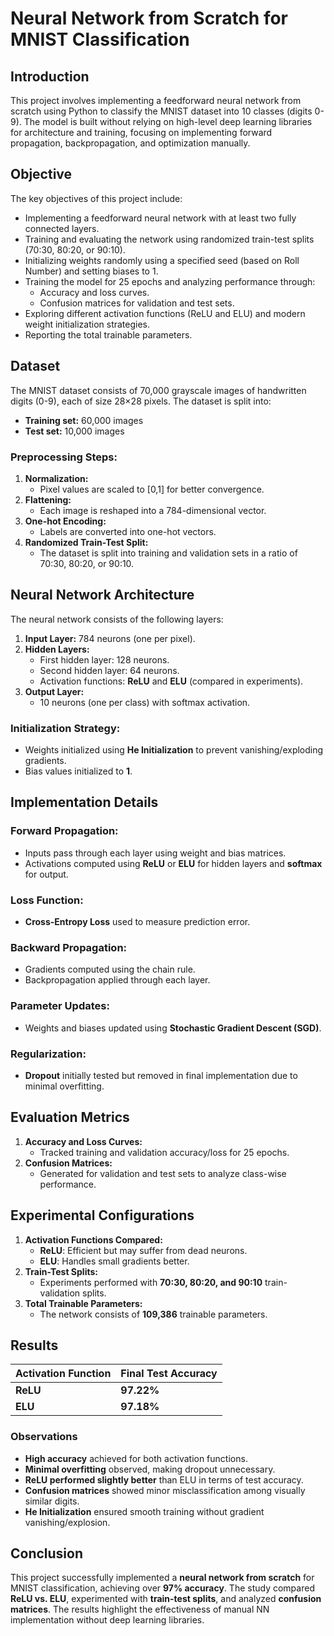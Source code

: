 # Neural Network from Scratch for MNIST Classification

## Introduction
This project involves implementing a feedforward neural network from scratch using Python to classify the MNIST dataset into 10 classes (digits 0-9). The model is built without relying on high-level deep learning libraries for architecture and training, focusing on implementing forward propagation, backpropagation, and optimization manually.

## Objective
The key objectives of this project include:
- Implementing a feedforward neural network with at least two fully connected layers.
- Training and evaluating the network using randomized train-test splits (70:30, 80:20, or 90:10).
- Initializing weights randomly using a specified seed (based on Roll Number) and setting biases to 1.
- Training the model for 25 epochs and analyzing performance through:
  - Accuracy and loss curves.
  - Confusion matrices for validation and test sets.
- Exploring different activation functions (ReLU and ELU) and modern weight initialization strategies.
- Reporting the total trainable parameters.

## Dataset
The MNIST dataset consists of 70,000 grayscale images of handwritten digits (0-9), each of size 28×28 pixels. The dataset is split into:
- **Training set:** 60,000 images
- **Test set:** 10,000 images

### Preprocessing Steps:
1. **Normalization:**
   - Pixel values are scaled to [0,1] for better convergence.
2. **Flattening:**
   - Each image is reshaped into a 784-dimensional vector.
3. **One-hot Encoding:**
   - Labels are converted into one-hot vectors.
4. **Randomized Train-Test Split:**
   - The dataset is split into training and validation sets in a ratio of 70:30, 80:20, or 90:10.

## Neural Network Architecture
The neural network consists of the following layers:
1. **Input Layer:** 784 neurons (one per pixel).
2. **Hidden Layers:**
   - First hidden layer: 128 neurons.
   - Second hidden layer: 64 neurons.
   - Activation functions: **ReLU** and **ELU** (compared in experiments).
3. **Output Layer:**
   - 10 neurons (one per class) with softmax activation.

### Initialization Strategy:
- Weights initialized using **He Initialization** to prevent vanishing/exploding gradients.
- Bias values initialized to **1**.

## Implementation Details
### Forward Propagation:
- Inputs pass through each layer using weight and bias matrices.
- Activations computed using **ReLU** or **ELU** for hidden layers and **softmax** for output.

### Loss Function:
- **Cross-Entropy Loss** used to measure prediction error.

### Backward Propagation:
- Gradients computed using the chain rule.
- Backpropagation applied through each layer.

### Parameter Updates:
- Weights and biases updated using **Stochastic Gradient Descent (SGD)**.

### Regularization:
- **Dropout** initially tested but removed in final implementation due to minimal overfitting.

## Evaluation Metrics
1. **Accuracy and Loss Curves:**
   - Tracked training and validation accuracy/loss for 25 epochs.
2. **Confusion Matrices:**
   - Generated for validation and test sets to analyze class-wise performance.

## Experimental Configurations
1. **Activation Functions Compared:**
   - **ReLU**: Efficient but may suffer from dead neurons.
   - **ELU**: Handles small gradients better.
2. **Train-Test Splits:**
   - Experiments performed with **70:30, 80:20, and 90:10** train-validation splits.
3. **Total Trainable Parameters:**
   - The network consists of **109,386** trainable parameters.

## Results
| Activation Function | Final Test Accuracy |
|---------------------|--------------------|
| **ReLU**           | **97.22%**         |
| **ELU**            | **97.18%**         |

### Observations
- **High accuracy** achieved for both activation functions.
- **Minimal overfitting** observed, making dropout unnecessary.
- **ReLU performed slightly better** than ELU in terms of test accuracy.
- **Confusion matrices** showed minor misclassification among visually similar digits.
- **He Initialization** ensured smooth training without gradient vanishing/explosion.

## Conclusion
This project successfully implemented a **neural network from scratch** for MNIST classification, achieving over **97% accuracy**. The study compared **ReLU vs. ELU**, experimented with **train-test splits**, and analyzed **confusion matrices**. The results highlight the effectiveness of manual NN implementation without deep learning libraries.

